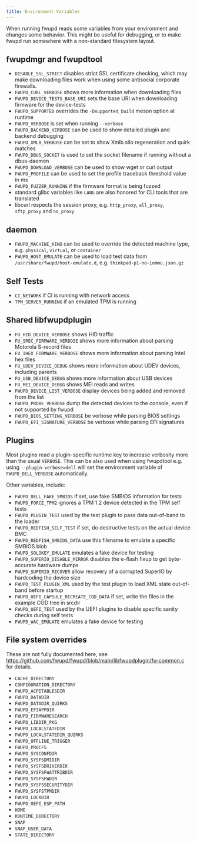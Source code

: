 ```yaml
---
title: Environment Variables
---
```


When running fwupd reads some variables from your environment and changes some
behavior. This might be useful for debugging, or to make fwupd run somewhere
with a non-standard filesystem layout.

## fwupdmgr and fwupdtool

* `DISABLE_SSL_STRICT` disables strict SSL certificate checking, which may make
  downloading files work when using some antisocial corporate firewalls.
* `FWUPD_CURL_VERBOSE` shows more information when downloading files
* `FWUPD_DEVICE_TESTS_BASE_URI` sets the base URI when downloading firmware for the device-tests
* `FWUPD_SUPPORTED` overrides the `-Dsupported_build` meson option at runtime
* `FWUPD_VERBOSE` is set when running `--verbose`
* `FWUPD_BACKEND_VERBOSE` can be used to show detailed plugin and backend debugging
* `FWUPD_XMLB_VERBOSE` can be set to show Xmlb silo regeneration and quirk matches
* `FWUPD_DBUS_SOCKET` is used to set the socket filename if running without a dbus-daemon
* `FWUPD_DOWNLOAD_VERBOSE` can be used to show wget or curl output
* `FWUPD_PROFILE` can be used to set the profile traceback threshold value in ms
* `FWUPD_FUZZER_RUNNING` if the firmware format is being fuzzed
* standard glibc variables like `LANG` are also honored for CLI tools that are translated
* libcurl respects the session proxy, e.g. `http_proxy`, `all_proxy`, `sftp_proxy` and `no_proxy`

## daemon

* `FWUPD_MACHINE_KIND` can be used to override the detected machine type, e.g. `physical`, `virtual`, or `container`
* `FWUPD_HOST_EMULATE` can be used to load test data from `/usr/share/fwupd/host-emulate.d`, e.g. `thinkpad-p1-no-iommu.json.gz`

## Self Tests

* `CI_NETWORK` if CI is running with network access
* `TPM_SERVER_RUNNING` if an emulated TPM is running

## Shared libfwupdplugin

* `FU_HID_DEVICE_VERBOSE` shows HID traffic
* `FU_SREC_FIRMWARE_VERBOSE` shows more information about parsing Motorola S-record files
* `FU_IHEX_FIRMWARE_VERBOSE` shows more information about parsing Intel hex files
* `FU_UDEV_DEVICE_DEBUG` shows more information about UDEV devices, including parents
* `FU_USB_DEVICE_DEBUG` shows more information about USB devices
* `FU_MEI_DEVICE_DEBUG` shows MEI reads and writes
* `FWUPD_DEVICE_LIST_VERBOSE` display devices being added and removed from the list
* `FWUPD_PROBE_VERBOSE` dump the detected devices to the console, even if not supported by fwupd
* `FWUPD_BIOS_SETTING_VERBOSE` be verbose while parsing BIOS settings
* `FWUPD_EFI_SIGNATURE_VERBOSE` be verbose while parsing EFI signatures

## Plugins

Most plugins read a plugin-specific runtime key to increase verbosity more than the usual `VERBOSE`.
This can be also used when using fwupdtool e.g. using `--plugin-verbose=dell` will set the
environment variable of `FWUPD_DELL_VERBOSE` automatically.

Other variables, include:

* `FWUPD_DELL_FAKE_SMBIOS` if set, use fake SMBIOS information for tests
* `FWUPD_FORCE_TPM2` ignores a TPM 1.2 device detected in the TPM self tests
* `FWUPD_PLUGIN_TEST` used by the test plugin to pass data out-of-band to the loader
* `FWUPD_REDFISH_SELF_TEST` if set, do destructive tests on the actual device BMC
* `FWUPD_REDFISH_SMBIOS_DATA` use this filename to emulate a specific SMBIOS blob
* `FWUPD_SOLOKEY_EMULATE` emulates a fake device for testing
* `FWUPD_SUPERIO_DISABLE_MIRROR` disables the e-flash fixup to get byte-accurate hardware dumps
* `FWUPD_SUPERIO_RECOVER` allow recovery of a corrupted SuperIO by hardcoding the device size
* `FWUPD_TEST_PLUGIN_XML` used by the test plugin to load XML state out-of-band before startup
* `FWUPD_UEFI_CAPSULE_RECREATE_COD_DATA` if set, write the files in the example COD tree in srcdir
* `FWUPD_UEFI_TEST` used by the UEFI plugins to disable specific sanity checks during self tests
* `FWUPD_WAC_EMULATE` emulates a fake device for testing

## File system overrides

These are not fully documented here, see <https://github.com/fwupd/fwupd/blob/main/libfwupdplugin/fu-common.c>
for details.

* `CACHE_DIRECTORY`
* `CONFIGURATION_DIRECTORY`
* `FWUPD_ACPITABLESDIR`
* `FWUPD_DATADIR`
* `FWUPD_DATADIR_QUIRKS`
* `FWUPD_EFIAPPDIR`
* `FWUPD_FIRMWARESEARCH`
* `FWUPD_LIBDIR_PKG`
* `FWUPD_LOCALSTATEDIR`
* `FWUPD_LOCALSTATEDIR_QUIRKS`
* `FWUPD_OFFLINE_TRIGGER`
* `FWUPD_PROCFS`
* `FWUPD_SYSCONFDIR`
* `FWUPD_SYSFSDMIDIR`
* `FWUPD_SYSFSDRIVERDIR`
* `FWUPD_SYSFSFWATTRIBDIR`
* `FWUPD_SYSFSFWDIR`
* `FWUPD_SYSFSSECURITYDIR`
* `FWUPD_SYSFSTPMDIR`
* `FWUPD_LOCKDIR`
* `FWUPD_UEFI_ESP_PATH`
* `HOME`
* `RUNTIME_DIRECTORY`
* `SNAP`
* `SNAP_USER_DATA`
* `STATE_DIRECTORY`
